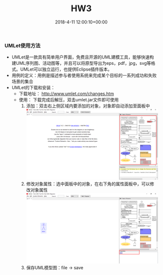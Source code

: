 ﻿---
layout: post

title: HW3 

date: 2018-4-11 12:00:10+00:00

categories: 日志

tags: 博客

---

### UMLet使用方法
- UMLet是一款具有简单用户界面，免费且开源的UML建模工具，能够快速构建UML序列图、活动图等，并且可以将原型导出为eps，pdf，jpg，svg等格式。UMLet可以独立运行，也提供Eclipse插件版本。
- 用例的定义：用例是描述参与者使用系统来完成某个目标的一系列成功和失败场景的集合
- UMLet的下载和安装：
    - 下载地址： http://www.umlet.com/changes.htm
    - 使用： 下载完成后解压，双击umlet.jar文件即可使用
        1. 添加：双击右上侧区域内要添加的对象，对象即自动添加至面板中<br/>
        ![](../Assets/UMLet.png)
        2. 修改对象属性：选中面板中的对象，在右下角的属性面板中，可以修改对象属性<br/>
        ![](../Assets/UMLet1.png)
        3. 保存UML模型图：file -> save
